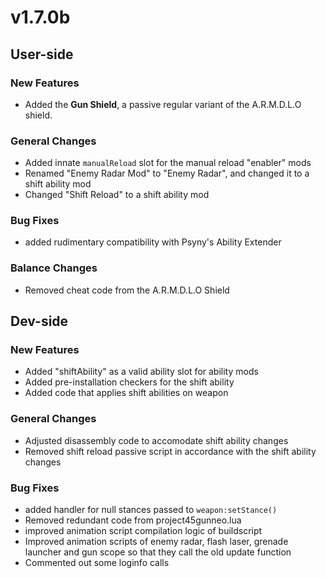 # v1.7.0b

## User-side

### New Features
- Added the **Gun Shield**, a passive regular variant of the A.R.M.D.L.O shield.

### General Changes
- Added innate `manualReload` slot for the manual reload "enabler" mods
- Renamed "Enemy Radar Mod" to "Enemy Radar", and changed it to a shift ability mod
- Changed "Shift Reload" to a shift ability mod

### Bug Fixes
- added rudimentary compatibility with Psyny's Ability Extender

### Balance Changes
- Removed cheat code from the A.R.M.D.L.O Shield

## Dev-side

### New Features
- Added "shiftAbility" as a valid ability slot for ability mods
- Added pre-installation checkers for the shift ability
- Added code that applies shift abilities on weapon

### General Changes
- Adjusted disassembly code to accomodate shift ability changes
- Removed shift reload passive script in accordance with the shift ability changes


### Bug Fixes
- added handler for null stances passed to `weapon:setStance()`
- Removed redundant code from project45gunneo.lua
- improved animation script compilation logic of buildscript
- Improved animation scripts of enemy radar, flash laser, grenade launcher and gun scope so that they call the old update function
- Commented out some loginfo calls
